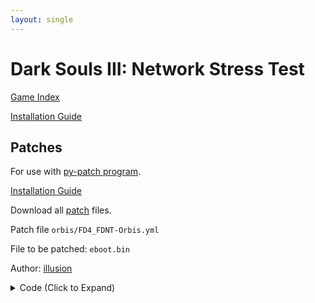 ```yaml
---
layout: single
---
```


# Dark Souls III: Network Stress Test

[Game Index](/patch/#fromsoftware-titles)

[Installation Guide](https://illusion0001.github.io/install-instructions/)

## Patches

For use with [py-patch program](https://github.com/illusion0001/py-patcher/releases/).

[Installation Guide](/install-instructions/)

Download all [patch](/_patch/patch.zip) files.

Patch file `orbis/FD4_FDNT-Orbis.yml`

File to be patched: `eboot.bin`

Author: [illusion](https://twitter.com/illusion0002)

<details>
<summary>Code (Click to Expand)</summary>

{% highlight yml %}
{% flexible_include _patch0/orbis/FD4_FDNT-Orbis.yml %}
{% endhighlight %}

</details>
